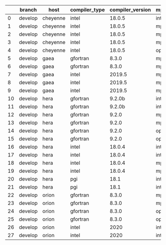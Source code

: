 |    | branch   | host     | compiler_type   | compiler_version   | mpi_type   | mpi_version   | o_g   | os     | unit_pass   | unit_fail   | system_pass   | system_fail   | example_pass   | example_fail   | nuopc_pass   | nuopc_fail   | build_passed   |
|----|----------|----------|-----------------|--------------------|------------|---------------|-------|--------|-------------|-------------|---------------|---------------|----------------|----------------|--------------|--------------|----------------|
|  0 | develop  | cheyenne | intel           | 18.0.5             | intelmpi   | 2018.4.274    | O     | Linux  | fail        | fail        | fail          | fail          | fail           | fail           | queued       | queued       | True           |
|  1 | develop  | cheyenne | intel           | 18.0.5             | mpiuni     | none          | O     | Linux  | fail        | fail        | fail          | fail          | fail           | fail           | queued       | queued       | True           |
|  2 | develop  | cheyenne | intel           | 18.0.5             | mpiuni     | none          | g     | Linux  | fail        | fail        | fail          | fail          | fail           | fail           | queued       | queued       | True           |
|  3 | develop  | cheyenne | intel           | 18.0.5             | mpt        | 2.19          | g     | Linux  | fail        | fail        | fail          | fail          | fail           | fail           | queued       | queued       | True           |
|  4 | develop  | cheyenne | intel           | 18.0.5             | openmpi    | 3.1.4         | O     | Linux  | fail        | fail        | fail          | fail          | fail           | fail           | queued       | queued       | True           |
|  5 | develop  | gaea     | gfortran        | 8.3.0              | mpi        | 7.7.11        | g     | Unicos | fail        | fail        | fail          | fail          | fail           | fail           | 47           | 3            | False          |
|  6 | develop  | gaea     | gfortran        | 8.3.0              | mpiuni     | None          | g     | Unicos | fail        | fail        | fail          | fail          | fail           | fail           | 0            | 50           | False          |
|  7 | develop  | gaea     | intel           | 2019.5             | mpi        | 7.7.11        | O     | Unicos | fail        | fail        | fail          | fail          | fail           | fail           | 47           | 3            | False          |
|  8 | develop  | gaea     | intel           | 2019.5             | mpi        | 7.7.11        | g     | Unicos | fail        | fail        | fail          | fail          | fail           | fail           | 47           | 3            | False          |
|  9 | develop  | gaea     | intel           | 2019.5             | mpiuni     | None          | g     | Unicos | fail        | fail        | fail          | fail          | fail           | fail           | 0            | 50           | False          |
| 10 | develop  | hera     | gfortran        | 9.2.0b             | intelmpi   | 2020          | O     | Linux  | fail        | fail        | fail          | fail          | fail           | fail           | 50           | 0            | True           |
| 11 | develop  | hera     | gfortran        | 9.2.0b             | intelmpi   | 2020          | g     | Linux  | fail        | fail        | fail          | fail          | fail           | fail           | 50           | 0            | True           |
| 12 | develop  | hera     | gfortran        | 9.2.0              | mpiuni     | None          | O     | Linux  | fail        | fail        | fail          | fail          | fail           | fail           | 0            | 50           | False          |
| 13 | develop  | hera     | gfortran        | 9.2.0              | mpiuni     | None          | g     | Linux  | fail        | fail        | fail          | fail          | fail           | fail           | 0            | 50           | False          |
| 14 | develop  | hera     | gfortran        | 9.2.0              | openmpi    | 3.1.4         | O     | Linux  | fail        | fail        | fail          | fail          | fail           | fail           | 50           | 0            | True           |
| 15 | develop  | hera     | gfortran        | 9.2.0              | openmpi    | 3.1.4         | g     | Linux  | fail        | fail        | fail          | fail          | fail           | fail           | 50           | 0            | True           |
| 16 | develop  | hera     | intel           | 18.0.4             | intelmpi   | 2018.4.274    | O     | Linux  | fail        | fail        | fail          | fail          | fail           | fail           | 50           | 0            | True           |
| 17 | develop  | hera     | intel           | 18.0.4             | intelmpi   | 2018.4.274    | g     | Linux  | fail        | fail        | fail          | fail          | fail           | fail           | 50           | 0            | True           |
| 18 | develop  | hera     | intel           | 18.0.4             | mpiuni     | None          | O     | Linux  | fail        | fail        | fail          | fail          | fail           | fail           | 0            | 50           | False          |
| 19 | develop  | hera     | intel           | 18.0.4             | mpiuni     | None          | g     | Linux  | fail        | fail        | fail          | fail          | fail           | fail           | 0            | 50           | False          |
| 20 | develop  | hera     | pgi             | 18.1               | intelmpi   | 2018.0.4      | O     | Linux  | fail        | fail        | fail          | fail          | fail           | fail           | 0            | 50           | False          |
| 21 | develop  | hera     | pgi             | 18.1               | intelmpi   | 2018.0.4      | g     | Linux  | fail        | fail        | fail          | fail          | fail           | fail           | 0            | 50           | False          |
| 22 | develop  | orion    | gfortran        | 8.3.0              | mpiuni     | None          | O     | Linux  | fail        | fail        | fail          | fail          | fail           | fail           | 0            | 50           | False          |
| 23 | develop  | orion    | gfortran        | 8.3.0              | mpiuni     | None          | g     | Linux  | fail        | fail        | fail          | fail          | fail           | fail           | 0            | 50           | False          |
| 24 | develop  | orion    | gfortran        | 8.3.0              | openmpi    | 4.0.2         | O     | Linux  | fail        | fail        | fail          | fail          | fail           | fail           | 50           | 0            | True           |
| 25 | develop  | orion    | gfortran        | 8.3.0              | openmpi    | 4.0.2         | g     | Linux  | fail        | fail        | fail          | fail          | fail           | fail           | 50           | 0            | True           |
| 26 | develop  | orion    | intel           | 2020               | intelmpi   | 2020.2        | O     | Linux  | fail        | fail        | fail          | fail          | fail           | fail           | 50           | 0            | True           |
| 27 | develop  | orion    | intel           | 2020               | intelmpi   | 2020.2        | g     | Linux  | fail        | fail        | fail          | fail          | fail           | fail           | 50           | 0            | True           |